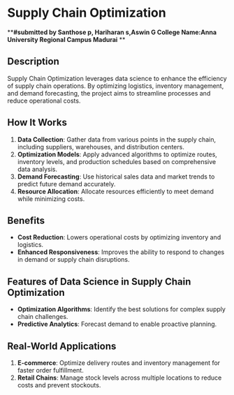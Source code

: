 # Supply Chain Optimization
****#submitted by Santhose p, Hariharan s,Aswin G College Name:Anna University Regional Campus Madurai**
**
## Description
Supply Chain Optimization leverages data science to enhance the efficiency of supply chain operations. By optimizing logistics, inventory management, and demand forecasting, the project aims to streamline processes and reduce operational costs.

## How It Works
1. **Data Collection**: Gather data from various points in the supply chain, including suppliers, warehouses, and distribution centers.
2. **Optimization Models**: Apply advanced algorithms to optimize routes, inventory levels, and production schedules based on comprehensive data analysis.
3. **Demand Forecasting**: Use historical sales data and market trends to predict future demand accurately.
4. **Resource Allocation**: Allocate resources efficiently to meet demand while minimizing costs.

## Benefits
- **Cost Reduction**: Lowers operational costs by optimizing inventory and logistics.
- **Enhanced Responsiveness**: Improves the ability to respond to changes in demand or supply chain disruptions.

## Features of Data Science in Supply Chain Optimization
- **Optimization Algorithms**: Identify the best solutions for complex supply chain challenges.
- **Predictive Analytics**: Forecast demand to enable proactive planning.

## Real-World Applications
1. **E-commerce**: Optimize delivery routes and inventory management for faster order fulfillment.
2. **Retail Chains**: Manage stock levels across multiple locations to reduce costs and prevent stockouts.

